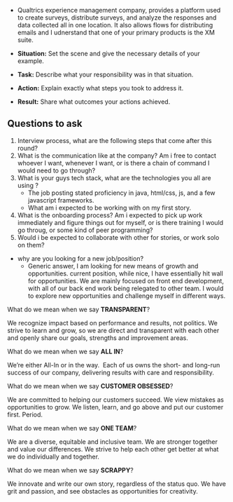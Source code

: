 - Qualtrics experience management company, provides a platform used to create surveys, distribute surveys, and analyze the responses and data collected all in one location. It also allows flows for distributing emails and I udnerstand that one of your primary products is the XM suite.

- **Situation:** Set the scene and give the necessary details of your example.
- **Task:** Describe what your responsibility was in that situation.
- **Action:** Explain exactly what steps you took to address it.
- **Result:** Share what outcomes your actions achieved.

## Questions to ask
1. Interview process, what are the following steps that come after this round?
2. What is the communication like at the company? Am i free to contact whoever  I want, whenever I want, or is there a chain of command I would need to go through?
3. What is your guys tech stack, what are the technologies you all are using ?
	- The job posting stated proficiency in java, html/css, js, and a few javascript frameworks.
	- What am i expected to be working with on my first story.
1. What is the onboarding process? Am i expected to pick up work immediately and figure things out for myself, or is there training I would go throug, or some kind of peer programming?
2. Would i be expected to collaborate with other for stories, or work solo on them?


- why are you looking for a new job/position?
	- Generic answer, I am looking for new means of growth and opportunities. current position, while nice, I have essentially hit wall for opportunities. We are mainly focused on front end development, with all of our back end work being relegated to other team. I would to explore new opportunities and challenge myself in different ways.



What do we mean when we say **TRANSPARENT**?

We recognize impact based on performance and results, not politics. We strive to learn and grow, so we are direct and transparent with each other and openly share our goals, strengths and improvement areas.

What do we mean when we say **ALL IN**?

We’re either All-In or in the way.  Each of us owns the short- and long-run success of our company, delivering results with care and responsibility.

What do we mean when we say **CUSTOMER OBSESSED**?

We are committed to helping our customers succeed. We view mistakes as opportunities to grow. We listen, learn, and go above and put our customer first. Period.

What do we mean when we say **ONE TEAM**?

We are a diverse, equitable and inclusive team. We are stronger together and value our differences. We strive to help each other get better at what we do individually and together.

What do we mean when we say **SCRAPPY**?

We innovate and write our own story, regardless of the status quo. We have grit and passion, and see obstacles as opportunities for creativity.